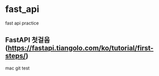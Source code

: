 # fast_api 
fast api practice

## FastAPI 첫걸음 (https://fastapi.tiangolo.com/ko/tutorial/first-steps/) 

mac git test

